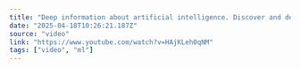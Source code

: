 ```yaml
---
title: "Deep information about artificial intelligence. Discover and develop your skills.#explore"
date: "2025-04-18T10:26:21.187Z"
source: "video"
link: "https://www.youtube.com/watch?v=HAjKLeh0qNM"
tags: ["video", "ml"]
---
```



